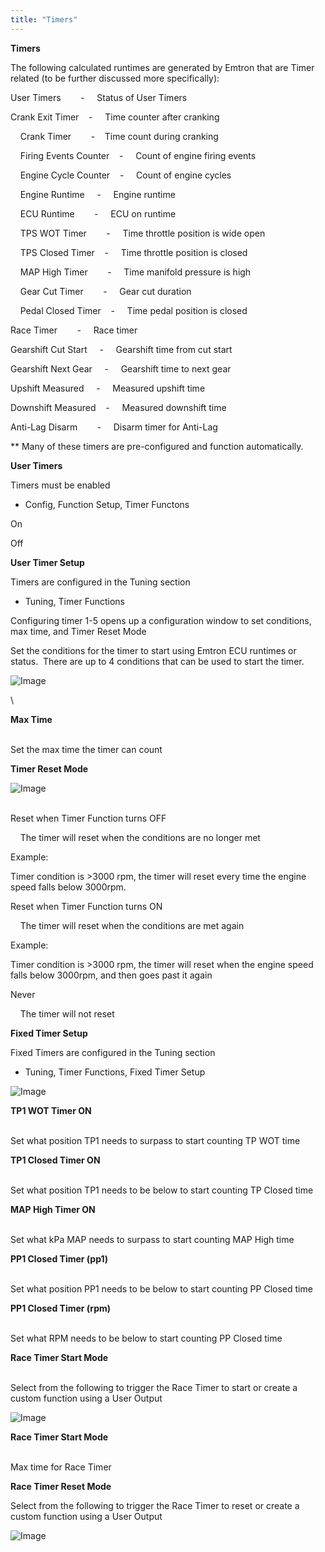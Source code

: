 ```yaml
---
title: "Timers"
---
```


**Timers**


The following calculated runtimes are generated by Emtron that are Timer related (to be further discussed more specifically):&nbsp;


User Timers&nbsp; &nbsp; &nbsp; &nbsp; - &nbsp; &nbsp; Status of User Timers

Crank Exit Timer&nbsp; &nbsp; - &nbsp; &nbsp; Time counter after cranking&nbsp;

&nbsp; &nbsp; Crank Timer&nbsp; &nbsp; &nbsp; &nbsp; -&nbsp; &nbsp; Time count during cranking

&nbsp; &nbsp; Firing Events Counter&nbsp; &nbsp; - &nbsp; &nbsp; Count of engine firing events

&nbsp; &nbsp; Engine Cycle Counter&nbsp; &nbsp; - &nbsp; &nbsp; Count of engine cycles

&nbsp; &nbsp; Engine Runtime &nbsp; &nbsp; - &nbsp; &nbsp; Engine runtime

&nbsp; &nbsp; ECU Runtime&nbsp; &nbsp; &nbsp; &nbsp; - &nbsp; &nbsp; ECU on runtime

&nbsp; &nbsp; TPS WOT Timer&nbsp; &nbsp; &nbsp; &nbsp; - &nbsp; &nbsp; Time throttle position is wide open

&nbsp; &nbsp; TPS Closed Timer&nbsp; &nbsp; - &nbsp; &nbsp; Time throttle position is closed

&nbsp; &nbsp; MAP High Timer&nbsp; &nbsp; &nbsp; &nbsp; - &nbsp; &nbsp; Time manifold pressure is high

&nbsp; &nbsp; Gear Cut Timer&nbsp; &nbsp; &nbsp; &nbsp; - &nbsp; &nbsp; Gear cut duration

&nbsp; &nbsp; Pedal Closed Timer&nbsp; &nbsp; - &nbsp; &nbsp; Time pedal position is closed

Race Timer&nbsp; &nbsp; &nbsp; &nbsp; - &nbsp; &nbsp; Race timer

Gearshift Cut Start &nbsp; &nbsp; - &nbsp; &nbsp; Gearshift time from cut start&nbsp;

Gearshift Next Gear &nbsp; &nbsp; - &nbsp; &nbsp; Gearshift time to next gear

Upshift Measured &nbsp; &nbsp; - &nbsp; &nbsp; Measured upshift time

Downshift Measured&nbsp; &nbsp; - &nbsp; &nbsp; Measured downshift time

Anti-Lag Disarm&nbsp; &nbsp; &nbsp; &nbsp; - &nbsp; &nbsp; Disarm timer for Anti-Lag


\*\* Many of these timers are pre-configured and function automatically. &nbsp;


**User Timers**


Timers must be enabled&nbsp;


* Config, Function Setup, Timer Functons


On

Off


**User Timer Setup**


Timers are configured in the Tuning section


* Tuning, Timer Functions


Configuring timer 1-5 opens up a configuration window to set conditions, max time, and Timer Reset Mode


Set the conditions for the timer to start using Emtron ECU runtimes or status.&nbsp; There are up to 4 conditions that can be used to start the timer. &nbsp;

![Image](</img/NewItem259.png>)

\

**Max Time**

\
Set the max time the timer can count


**Timer Reset Mode**


![Image](</img/NewItem258.png>)

\
Reset when Timer Function turns OFF


&nbsp; &nbsp; The timer will reset when the conditions are no longer met


Example:&nbsp;


Timer condition is \>3000 rpm, the timer will reset every time the engine speed falls below 3000rpm.&nbsp;


Reset when Timer Function turns ON


&nbsp; &nbsp; The timer will reset when the conditions are met again


Example:&nbsp;


Timer condition is \>3000 rpm, the timer will reset when the engine speed falls below 3000rpm, and then goes past it again


Never


&nbsp; &nbsp; The timer will not reset


**Fixed Timer Setup**


Fixed Timers are configured in the Tuning section


* Tuning, Timer Functions, Fixed Timer Setup


![Image](</img/NewItem257.png>)


**TP1 WOT Timer ON**

\
Set what position TP1 needs to surpass to start counting TP WOT time


**TP1 Closed Timer ON**

\
Set what position TP1 needs to be below to start counting TP Closed time


**MAP High Timer ON**

\
Set what kPa MAP needs to surpass to start counting MAP High time


**PP1 Closed Timer (pp1)**

\
Set what position PP1 needs to be below to start counting PP Closed time


**PP1 Closed Timer (rpm)**

\
Set what RPM needs to be below to start counting PP Closed time


**Race Timer Start Mode**

\
Select from the following to trigger the Race Timer to start or create a custom function using a User Output


![Image](</img/NewItem256.png>)



**Race Timer Start Mode**

\
Max time for Race Timer


**Race Timer Reset Mode**


Select from the following to trigger the Race Timer to reset or create a custom function using a User Output


![Image](</img/NewItem255.png>)



